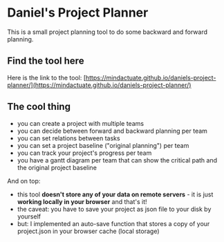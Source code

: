 # Daniel's Project Planner

This is a small project planning tool to do some backward and forward planning.

## Find the tool here

Here is the link to the tool: [https://mindactuate.github.io/daniels-project-planner/](https://mindactuate.github.io/daniels-project-planner/)

## The cool thing

- you can create a project with multiple teams
- you can decide between forward and backward planning per team
- you can set relations between tasks
- you can set a project baseline ("original planning") per team
- you can track your project's progress per team
- you have a gantt diagram per team that can show the critical path and the original project baseline

And on top:

- this tool **doesn't store any of your data on remote servers** - it is just **working locally in your browser** and that's it!
- the caveat: you have to save your project as json file to your disk by yourself
- but: I implemented an auto-save function that stores a copy of your project.json in your browser cache (local storage)
